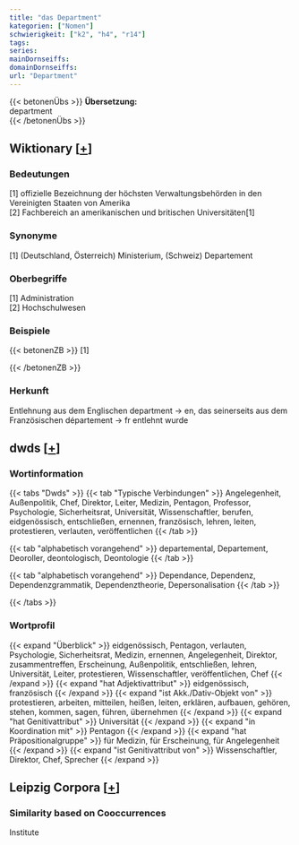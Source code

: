 ```yaml
---
title: "das Department"
kategorien: ["Nomen"]
schwierigkeit: ["k2", "h4", "r14"]
tags:
series:
mainDornseiffs:
domainDornseiffs:
url: "Department"
---
```


{{< betonenÜbs >}}
**Übersetzung:**  
department  
{{< /betonenÜbs >}}

## Wiktionary [[+](https://de.wiktionary.org/wiki/Department)]

### Bedeutungen
[1] offizielle Bezeichnung der höchsten Verwaltungsbehörden in den Vereinigten Staaten von Amerika  
[2] Fachbereich an amerikanischen und britischen Universitäten[1]  

### Synonyme
[1] (Deutschland, Österreich) Ministerium, (Schweiz) Departement  

### Oberbegriffe
[1] Administration  
[2] Hochschulwesen  

### Beispiele
{{< betonenZB >}}
[1]  

{{< /betonenZB >}}
### Herkunft
Entlehnung aus dem Englischen department → en, das seinerseits aus dem Französischen département → fr entlehnt wurde  



## dwds [[+](https://www.dwds.de/wb/Department)]

### Wortinformation
{{< tabs "Dwds" >}}
{{< tab "Typische Verbindungen" >}}
Angelegenheit, Außenpolitik, Chef, Direktor, Leiter, Medizin, Pentagon, Professor, Psychologie, Sicherheitsrat, Universität, Wissenschaftler, berufen, eidgenössisch, entschließen, ernennen, französisch, lehren, leiten, protestieren, verlauten, veröffentlichen
{{< /tab >}}

{{< tab "alphabetisch vorangehend" >}}
departemental, Departement, Deoroller, deontologisch, Deontologie
{{< /tab >}}

{{< tab "alphabetisch vorangehend" >}}
Dependance, Dependenz, Dependenzgrammatik, Dependenztheorie, Depersonalisation
{{< /tab >}}

{{< /tabs >}}

### Wortprofil
{{< expand "Überblick" >}} eidgenössisch, Pentagon, verlauten, Psychologie, Sicherheitsrat, Medizin, ernennen, Angelegenheit, Direktor, zusammentreffen, Erscheinung, Außenpolitik, entschließen, lehren, Universität, Leiter, protestieren, Wissenschaftler, veröffentlichen, Chef {{< /expand >}}
{{< expand "hat Adjektivattribut" >}} eidgenössisch, französisch {{< /expand >}}
{{< expand "ist Akk./Dativ-Objekt von" >}} protestieren, arbeiten, mitteilen, heißen, leiten, erklären, aufbauen, gehören, stehen, kommen, sagen, führen, übernehmen {{< /expand >}}
{{< expand "hat Genitivattribut" >}} Universität {{< /expand >}}
{{< expand "in Koordination mit" >}} Pentagon {{< /expand >}}
{{< expand "hat Präpositionalgruppe" >}} für Medizin, für Erscheinung, für Angelegenheit {{< /expand >}}
{{< expand "ist Genitivattribut von" >}} Wissenschaftler, Direktor, Chef, Sprecher {{< /expand >}}

## Leipzig Corpora [[+](https://corpora.uni-leipzig.de/en/res?word=Department&corpusId=deu_newscrawl-public_2018)]


### Similarity based on Cooccurrences
Institute

